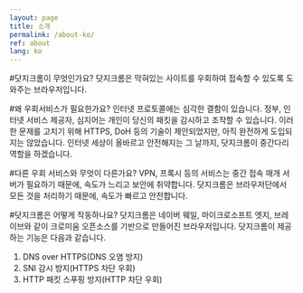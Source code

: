 ```yaml
---
layout: page
title: 소개
permalink: /about-ko/
ref: about
lang: ko
---
```


#닷지크롬이 무엇인가요?
닷지크롬은 막혀있는 사이트를 우회하여 접속할 수 있도록 도와주는 브라우저입니다.

#왜 우회서비스가 필요한가요?
인터넷 프로토콜에는 심각한 결함이 있습니다. 정부, 인터넷 서비스 제공자, 심지어는 개인이 당신의 패킷을 감시하고 조작할 수 있습니다. 이러한 문제를 고치기 위해 HTTPS, DoH 등의 기술이 제안되었지만, 아직 완전하게 도입되지는 않았습니다. 인터넷 세상이 올바르고 안전해지는 그 날까지, 닷지크롬이 중간다리 역할을 하겠습니다.

#다른 우회 서비스와 무엇이 다른가요?
VPN, 프록시 등의 서비스는 중간 접속 매개 서버가 필요하기 때문에, 속도가 느리고 보안에 취약합니다. 닷지크롬은 브라우저단에서 모든 것을 처리하기 때문에, 속도가 빠르고 안전합니다.

#닷지크롬은 어떻게 작동하나요?
닷지크롬은 네이버 웨일, 마이크로소프트 엣지, 브레이브와 같이 크로미움 오픈소스를 기반으로 만들어진 브라우저입니다.
닷지크롬이 제공하는 기능은 다음과 같습니다.
1. DNS over HTTPS(DNS 오염 방지)
2. SNI 감시 방지(HTTPS 차단 우회)
3. HTTP 패킷 스푸핑 방지(HTTP 차단 우회)
